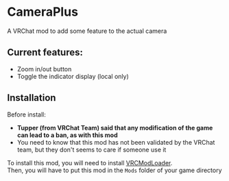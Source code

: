 # CameraPlus
A VRChat mod to add some feature to the actual camera

Current features:
---
 - Zoom in/out button
 - Toggle the indicator display (local only)

Installation
---
Before install:
- **Tupper (from VRChat Team) said that any modification of the game can lead to a ban, as with this mod**
- You need to know that this mod has not been validated by the VRChat team, but they don't seems to care if someone use it

To install this mod, you will need to install [VRCModLoader](https://github.com/Slaynash/VRCModLoader).<br>
Then, you will have to put this mod in the `Mods` folder of your game directory